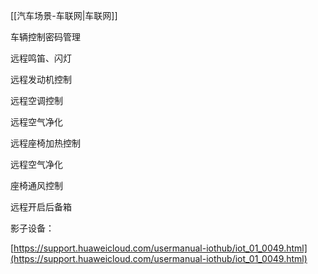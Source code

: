 [[汽车场景-车联网|车联网]]

车辆控制密码管理

远程鸣笛、闪灯

远程发动机控制

远程空调控制

远程空气净化

远程座椅加热控制

远程空气净化

座椅通风控制

远程开启后备箱

影子设备：

[https://support.huaweicloud.com/usermanual-iothub/iot_01_0049.html](https://support.huaweicloud.com/usermanual-iothub/iot_01_0049.html)